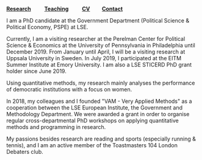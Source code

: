 [**Research**](Research.md) &nbsp; &nbsp; &nbsp; &nbsp; [**Teaching**](Teaching.md) &nbsp; &nbsp; &nbsp; &nbsp; [**CV**](CV.pdf) &nbsp; &nbsp; &nbsp; &nbsp;[**Contact**](Contact.md)

I am a PhD candidate at the Government Department (Political Science & Political Economy, PSPE) at LSE. 

Currently, I am a visiting researcher at the Perelman Center for Political Science & Economics at the University of Pennsylvania in Philadelphia until December 2019. From January until April, I will be a visiting research at Uppsala University in Sweden. In July 2019, I participated at the EITM Summer Institute at Emory University. I am also a LSE STICERD PhD grant holder since June 2019.

Using quantitative methods, my research mainly analyses the performance of democratic institutions with a focus on women. 

In 2018, my colleagues and I founded "VAM - Very Applied Methods" as a cooperation between the LSE European Institute, the Government and Methodology Department. We were awarded a grant in order to organise regular cross-departmental PhD workshops on applying quantitative methods and programming in research.

My passions besides research are reading and sports (especially running & tennis), and I am an active member of the Toastmasters 104 London Debaters club.





